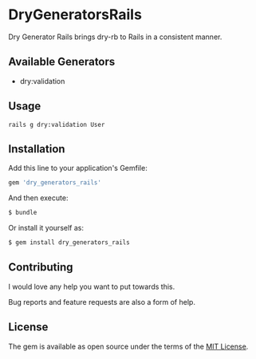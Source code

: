 # DryGeneratorsRails
Dry Generator Rails brings dry-rb to Rails in a consistent 
manner.

## Available Generators

- dry:validation

## Usage
`rails g dry:validation User`

## Installation
Add this line to your application's Gemfile:

```ruby
gem 'dry_generators_rails'
```

And then execute:
```bash
$ bundle
```

Or install it yourself as:
```bash
$ gem install dry_generators_rails
```

## Contributing
I would love any help you want to put towards this.

Bug reports and feature requests are also a form of help.

## License
The gem is available as open source under the terms of the [MIT License](https://opensource.org/licenses/MIT).
